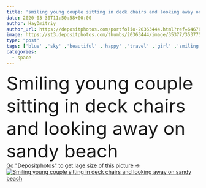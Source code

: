 ```yaml
---
title: 'smiling young couple sitting in deck chairs and looking away on sandy beach'
date: 2020-03-30T11:50:58+00:00
author: HayDmitriy
author_url: https://depositphotos.com/portfolio-20363444.html?ref=64678756
image: https://st3.depositphotos.com/thumbs/20363444/image/35377/353775448/api_thumb_450.jpg?forcejpeg=true
type: "post"
tags: ['blue' ,'sky' ,'beautiful' ,'happy' ,'travel' ,'girl' ,'smiling' ,'summer' ,'sunlight' ,'outdoors' ,'happiness' ,'nature' ,'caucasian' ,'smile' ,'sunshine' ,'sunny' ,'man' ,'european' ,'rest' ,'relax' ,'couple' ,'woman' ,'together' ,'togetherness' ,'clouds' ,'beach' ,'tourism' ,'sand' ,'vacation' ,'sexy' ,'attractive' ,'outside' ,'handsome' ,'torso' ,'slim' ,'relationship' ,'summertime' ,'boyfriend' ,'girlfriend' ,'bikini' ,'swimsuit' ,'Two People' ,'copy space' ,'young adult' ,'looking away' ,'deck chairs' ,'swim shorts' ,'mature content' ]
categories: 
  - space
---
```

<div aling="center">
            <font size="60"> Smiling young couple sitting in deck chairs and looking away on sandy beach</font>   
</div>
<div>
    <a href='https://st3.depositphotos.com/thumbs/20363444/image/35377/353775448/api_thumb_450.jpg?forcejpeg=true?ref=64678756' target=_blank > Go "Depositphotos" to get lage size of this picture ->
        <img href='https://st3.depositphotos.com/thumbs/20363444/image/35377/353775448/api_thumb_450.jpg?forcejpeg=true?ref=64678756' src='https://st3.depositphotos.com/20363444/35377/i/950/depositphotos_353775448-stock-photo-smiling-young-couple-sitting-deck.jpg?forcejpeg=true' alt='Smiling young couple sitting in deck chairs and looking away on sandy beach' >
    </a>
</div>
